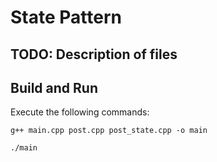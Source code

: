 # State Pattern
## TODO: Description of files
## Build and Run
Execute the following commands:
```
g++ main.cpp post.cpp post_state.cpp -o main
```

```
./main
```
